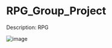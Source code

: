 # RPG_Group_Project

Description: RPG

![image](https://user-images.githubusercontent.com/111773778/193303898-a4994a12-2206-4188-b753-87fd5e49c759.png)
